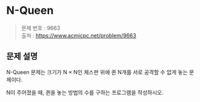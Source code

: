 # N-Queen

> 문제 번호 : 9663  
> 출처 : https://www.acmicpc.net/problem/9663

## 문제 설명

<p>N-Queen 문제는&nbsp;크기가 N × N인 체스판 위에 퀸 N개를&nbsp;서로 공격할 수 없게 놓는&nbsp;문제이다.</p>
<p>N이 주어졌을 때, 퀸을 놓는 방법의 수를 구하는 프로그램을 작성하시오.</p>

